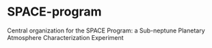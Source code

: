 # SPACE-program
Central organization for the SPACE Program: a Sub-neptune Planetary Atmosphere Characterization Experiment
